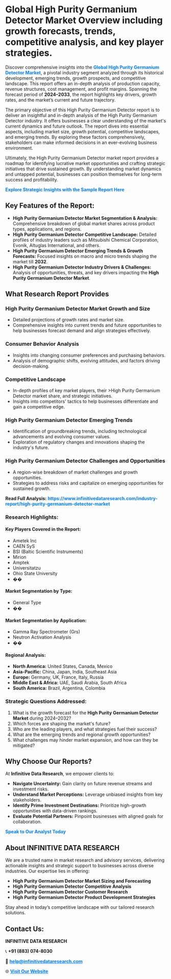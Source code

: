 <h1>Global High Purity Germanium Detector Market Overview including growth forecasts, trends, competitive analysis, and key player strategies.</h1>
<p>
Discover comprehensive insights into the 
<a href="https://www.infinitivedataresearch.com/industry-report/high-purity-germanium-detector-market" rel="dofollow" style="color: #007BFF; text-decoration: none;"><strong>Global High Purity Germanium Detector Market</strong></a>, a pivotal industry segment analyzed through its historical development, emerging trends, growth prospects, and competitive landscape. This report offers an in-depth analysis of production capacity, revenue structures, cost management, and profit margins. Spanning the forecast period of <strong>2024–2033</strong>, the report highlights key drivers, growth rates, and the market’s current and future trajectory.
</p>
<p>
The primary objective of this High Purity Germanium Detector report is to deliver an insightful and in-depth analysis of the High Purity Germanium Detector industry. It offers businesses a clear understanding of the market's current dynamics and future outlook. The report dives into essential aspects, including market size, growth potential, competitive landscapes, and emerging trends. By exploring these factors comprehensively, stakeholders can make informed decisions in an ever-evolving business environment.
</p>
<p>
Ultimately, the High Purity Germanium Detector market report provides a roadmap for identifying lucrative market opportunities and crafting strategic initiatives that drive sustained growth. By understanding market dynamics and untapped potential, businesses can position themselves for long-term success and profitability.
</p>
<p>
<a href="https://www.infinitivedataresearch.com/request-sample/reportId=108157" style="color: #007BFF; text-decoration: none;"><strong>Explore Strategic Insights with the Sample Report Here</strong></a>
</p>

<h2>Key Features of the Report:</h2>
<ul>
<li><strong>High Purity Germanium Detector Market Segmentation & Analysis:</strong> Comprehensive breakdown of global market shares across product types, applications, and regions.</li>
<li><strong>High Purity Germanium Detector Competitive Landscape:</strong> Detailed profiles of industry leaders such as Mitsubishi Chemical Corporation, Evonik, Altuglas International, and others.</li>
<li><strong>High Purity Germanium Detector Emerging Trends & Growth Forecasts:</strong> Focused insights on macro and micro trends shaping the market till <strong>2032</strong>.</li>
<li><strong>High Purity Germanium Detector Industry Drivers & Challenges:</strong> Analysis of opportunities, threats, and key drivers impacting the <strong>High Purity Germanium Detector Market</strong>.</li>
</ul>

<h2>What Research Report Provides</h2>
<h3>High Purity Germanium Detector Market Growth and Size</h3>
<ul>
<li>Detailed projections of growth rates and market size.</li>
<li>Comprehensive insights into current trends and future opportunities to help businesses forecast demand and align strategies effectively.</li>
</ul>

<h3>Consumer Behavior Analysis</h3>
<ul>
<li>Insights into changing consumer preferences and purchasing behaviors.</li>
<li>Analysis of demographic shifts, evolving attitudes, and factors driving decision-making.</li>
</ul>

<h3>Competitive Landscape</h3>
<ul>
<li>In-depth profiles of key market players, their >High Purity Germanium Detector market share, and strategic initiatives.</li>
<li>Insights into competitors' tactics to help businesses differentiate and gain a competitive edge.</li>
</ul>

<h3>High Purity Germanium Detector Emerging Trends</h3>
<ul>
<li>Identification of groundbreaking trends, including technological advancements and evolving consumer values.</li>
<li>Exploration of regulatory changes and innovations shaping the industry's future.</li>
</ul>

<h3>High Purity Germanium Detector Challenges and Opportunities</h3>
<ul>
<li>A region-wise breakdown of market challenges and growth opportunities.</li>
<li>Strategies to address risks and capitalize on emerging opportunities for sustained growth.</li>
</ul>
<p><strong>Read Full Analysis:</strong> <a href="https://www.infinitivedataresearch.com/industry-report/high-purity-germanium-detector-market" rel="dofollow" style="color: #007BFF; text-decoration: none;"><strong>https://www.infinitivedataresearch.com/industry-report/high-purity-germanium-detector-market</strong></a></p>
<h3>Research Highlights:</h3>
<h4>Key Players Covered in the Report:</h4>
<ul><li>Ametek Inc</li><li>CAEN SyS</li><li>BSI (Baltic Scientific Instruments)</li><li>Mirion</li><li>Amptek</li><li>Universitatzu</li><li>Ohio State University</li><li>��</li></ul>
<h4>Market Segmentation by Type:</h4>
<ul><li>General Type</li><li>��</li></ul>
<h4>Market Segmentation by Application:</h4>
<ul><li>Gamma Ray Spectrometer (Grs)</li><li>Neutron Activation Analysis</li><li>��</li></ul>

<h4>Regional Analysis:</h4>
<ul>
<li><strong>North America:</strong> United States, Canada, Mexico</li>
<li><strong>Asia-Pacific:</strong> China, Japan, India, Southeast Asia</li>
<li><strong>Europe:</strong> Germany, UK, France, Italy, Russia</li>
<li><strong>Middle East & Africa:</strong> UAE, Saudi Arabia, South Africa</li>
<li><strong>South America:</strong> Brazil, Argentina, Colombia</li>
</ul>

<h3>Strategic Questions Addressed:</h3>
<ol>
<li>What is the growth forecast for the <strong>High Purity Germanium Detector Market</strong> during 2024–2032?</li>
<li>Which forces are shaping the market's future?</li>
<li>Who are the leading players, and what strategies fuel their success?</li>
<li>What are the emerging trends and regional growth opportunities?</li>
<li>What challenges may hinder market expansion, and how can they be mitigated?</li>
</ol>

<h2>Why Choose Our Reports?</h2>
<p>At <strong>Infinitive Data Research</strong>, we empower clients to:</p>
<ul>
<li><strong>Navigate Uncertainty:</strong> Gain clarity on future revenue streams and investment risks.</li>
<li><strong>Understand Market Perceptions:</strong> Leverage unbiased insights from key stakeholders.</li>
<li><strong>Identify Prime Investment Destinations:</strong> Prioritize high-growth opportunities with data-driven rankings.</li>
<li><strong>Evaluate Potential Partners:</strong> Pinpoint businesses with aligned goals for collaboration.</li>
</ul>
<p><a href="https://www.infinitivedataresearch.com/industry-report/high-purity-germanium-detector-market" rel="dofollow" style="color: #007BFF; text-decoration: none;"><strong>Speak to Our Analyst Today</strong></a></p>

<h2>About INFINITIVE DATA RESEARCH</h2>
<p>We are a trusted name in market research and advisory services, delivering actionable insights and strategic support to businesses across diverse industries. Our expertise lies in offering:</p>
<ul>
<li><strong>High Purity Germanium Detector Market Sizing and Forecasting</strong></li>
<li><strong>High Purity Germanium Detector Competitive Analysis</strong></li>
<li><strong>High Purity Germanium Detector Customer Research</strong></li>
<li><strong>High Purity Germanium Detector Product Development Strategies</strong></li>
</ul>
<p>Stay ahead in today’s competitive landscape with our tailored research solutions.</p>

<h2>Contact Us:</h2>
<p><strong>INFINITIVE DATA RESEARCH</strong></p>
<p>📞 <strong>+91 (883) 074-8030</strong></p>
<p>📧 <strong><a href="mailto:help@infinitivedataresearch.com" style="color: #007BFF;">help@infinitivedataresearch.com</a></strong></p>
<p>🌐 <strong><a href="https://www.infinitivedataresearch.com" rel="dofollow" style="color: #007BFF;">Visit Our Website</a></strong></p>